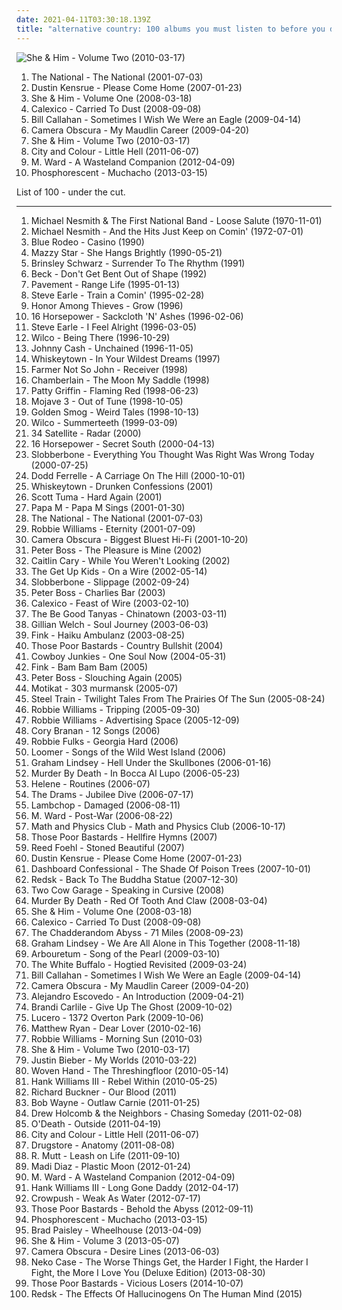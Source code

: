 ```yaml
---
date: 2021-04-11T03:30:18.139Z
title: "alternative country: 100 albums you must listen to before you die"
---
```

![She &amp; Him - Volume Two (2010-03-17)](http://coverartarchive.org/release/2c965efb-dd6e-430b-bd4e-be8a5733aaac/4804300300-500.jpg "She & Him - Volume Two (2010-03-17)")
<ol class="albums">
<li data-cover="http://coverartarchive.org/release/0c38b4ef-ad05-44e7-bcc6-8da8ad6f28df/7793162054-500.jpg" data-tags="indie" role="button">The National - The National (2001-07-03)</li>
<li data-cover="http://coverartarchive.org/release/e6c83654-eca9-44d9-9f5c-a77ae9de5f93/26393895109-500.jpg" data-tags="singer-songwriter, kurt, acoustic, abuse, virginia, ralph, harvey, miscellaneous, std, evan, curt, evans, peterson, dustin, mustard, marti, weinstein, partitioned, sandifur, rolph" role="button">Dustin Kensrue - Please Come Home (2007-01-23)</li>
<li data-cover="http://coverartarchive.org/release/ee79e860-68e7-46ad-bebb-8a003a1dc7a4/4804280407-500.jpg" data-tags="indie" role="button">She & Him - Volume One (2008-03-18)</li>
<li data-cover="https://img.discogs.com/570piM_nHmtsZQ1_26OyDA3-oY0=/fit-in/600x600/filters:strip_icc():format(jpeg):mode_rgb():quality(90)/discogs-images/R-1495368-1249306448.jpeg.jpg" data-tags="americana, alternative country, calexico" role="button">Calexico - Carried To Dust (2008-09-08)</li>
<li data-cover="http://coverartarchive.org/release/f5e83da8-678d-4d54-b3ae-c2e051167a4c/9233011263-500.jpg" data-tags="essential" role="button">Bill Callahan - Sometimes I Wish We Were an Eagle (2009-04-14)</li>
<li data-cover="https://img.discogs.com/o8_V-hTUs1ECCKn6hzsWwStkPAs=/fit-in/600x592/filters:strip_icc():format(jpeg):mode_rgb():quality(90)/discogs-images/R-7314256-1438690931-2167.jpeg.jpg" data-tags="indie pop" role="button">Camera Obscura - My Maudlin Career (2009-04-20)</li>
<li data-cover="http://coverartarchive.org/release/2c965efb-dd6e-430b-bd4e-be8a5733aaac/4804300300-500.jpg" data-tags="indie pop" role="button">She & Him - Volume Two (2010-03-17)</li>
<li data-cover="http://coverartarchive.org/release/406d16d1-f572-41c8-ac54-2c715502f76b/4764705431-500.jpg" data-tags="folk rock, indie" role="button">City and Colour - Little Hell (2011-06-07)</li>
<li data-cover="http://coverartarchive.org/release/d3071652-7ce3-4e87-b3a3-a04b65a02ff2/15440593140-500.jpg" data-tags="indie, folk, alternative country" role="button">M. Ward - A Wasteland Companion (2012-04-09)</li>
<li data-cover="http://coverartarchive.org/release/13995b09-6a31-44d6-9185-3f41a70273d3/3678416346-500.jpg" data-tags="americana, indie folk" role="button">Phosphorescent - Muchacho (2013-03-15)</li>
</ol>
List of 100 - under the cut.
<!-- more -->

_________________

<ol class="albums">
<li data-cover="http://coverartarchive.org/release/6cc3c902-b0ce-40b4-b594-578edf6bde85/8005458172-500.jpg" data-tags="pop, 70s, soft rock, oldies, country rock, alternative country, mojo 1000, mojo 1000 country, i wanted to listen to this but it was not available on lastfm at the time, loose salute" role="button">
Michael Nesmith & The First National Band - Loose Salute (1970-11-01)
</li>
<li data-cover="http://coverartarchive.org/release/4515d0f6-0767-4b40-99d2-d4b37233398d/13555750080-500.jpg" data-tags="country rock" role="button">
Michael Nesmith - And the Hits Just Keep on Comin' (1972-07-01)
</li>
<li data-cover="http://coverartarchive.org/release/4a0b2021-f837-4743-bd60-8de709463388/6307956823-500.jpg" data-tags="canadian, country, country-rock" role="button">
Blue Rodeo - Casino (1990)
</li>
<li data-cover="http://coverartarchive.org/release/c74307be-1085-4026-97ab-60b676e367c5/1923128273-500.jpg" data-tags="female vocalists, 90s, dream pop" role="button">
Mazzy Star - She Hangs Brightly (1990-05-21)
</li>
<li data-cover="https://img.discogs.com/4vdLb8gruqtlcnn9g-wVXZ44a4E=/fit-in/600x449/filters:strip_icc():format(jpeg):mode_rgb():quality(90)/discogs-images/R-13959529-1564938468-3725.jpeg.jpg" data-tags="folk, acoustic, alt-country, alternative country, pub rock, sweetearmusic" role="button">
Brinsley Schwarz - Surrender To The Rhythm (1991)
</li>
<li data-cover="http://coverartarchive.org/release/a5ed4fdb-9628-4746-9dbf-4ecfaab3da1f/5796328005-500.jpg" data-tags="folk, singer-songwriter, beck, acoustic, blues" role="button">
Beck - Don't Get Bent Out of Shape (1992)
</li>
<li data-cover="https://img.discogs.com/0hPNhgM6gtU_xjw0DsmqyLc5W78=/fit-in/600x608/filters:strip_icc():format(jpeg):mode_rgb():quality(90)/discogs-images/R-837573-1497516330-6403.jpeg.jpg" data-tags="alternative rock, indie pop, indie rock, lo-fi, alternative country" role="button">
Pavement - Range Life (1995-01-13)
</li>
<li data-cover="http://coverartarchive.org/release/d94714a4-7fe9-4c5f-88d3-7a8abfa01b97/2265287768-500.jpg" data-tags="90s, steve earle" role="button">
Steve Earle - Train a Comin' (1995-02-28)
</li>
<li data-cover="https://img.discogs.com/rWr7zO6oj2_lRDx5YejTZ-u35m4=/fit-in/225x224/filters:strip_icc():format(jpeg):mode_rgb():quality(90)/discogs-images/R-8733626-1467604857-6267.jpeg.jpg" data-tags="pop punk, alternative country" role="button">
Honor Among Thieves - Grow (1996)
</li>
<li data-cover="http://coverartarchive.org/release/75d92172-7a2f-4a9e-89da-8eca082c25e0/2186095398-500.jpg" data-tags="alt-country" role="button">
16 Horsepower - Sackcloth 'N' Ashes (1996-02-06)
</li>
<li data-cover="http://coverartarchive.org/release/3b0f8257-2a85-42bb-aaef-f796a61aaf59/14181734177-500.jpg" data-tags="political, country rock" role="button">
Steve Earle - I Feel Alright (1996-03-05)
</li>
<li data-cover="http://coverartarchive.org/release/d18b273a-4987-4594-a4db-419454c7e113/2013460549-500.jpg" data-tags="alt-country, 90s" role="button">
Wilco - Being There (1996-10-29)
</li>
<li data-cover="http://coverartarchive.org/release/e162083e-4a0b-49f9-b341-7a02354f5c98/19325365527-500.jpg" data-tags="country" role="button">
Johnny Cash - Unchained (1996-11-05)
</li>
<li data-cover="http://coverartarchive.org/release/fca91f6a-558f-4249-95cf-5cf5ddc1c489/3033766902-500.jpg" data-tags="alternative country" role="button">
Whiskeytown - In Your Wildest Dreams (1997)
</li>
<li data-cover="https://img.discogs.com/po_3NTxaFwQ7__JO-o2LNCVXg2A=/fit-in/600x584/filters:strip_icc():format(jpeg):mode_rgb():quality(90)/discogs-images/R-1962916-1548416855-1485.jpeg.jpg" data-tags="americana, alternative country, alt-cr" role="button">
Farmer Not So John - Receiver (1998)
</li>
<li data-cover="http://coverartarchive.org/release/a043487d-1156-4e9f-84c7-83d01b558ca7/10719269746-500.jpg" data-tags="alternative rock, indie rock, alternative country, indie emo" role="button">
Chamberlain - The Moon My Saddle (1998)
</li>
<li data-cover="http://coverartarchive.org/release/4848f868-0a64-4931-8936-61d192fe6046/27731729036-500.jpg" data-tags="americana" role="button">
Patty Griffin - Flaming Red (1998-06-23)
</li>
<li data-cover="http://coverartarchive.org/release/d5b58f6d-0aca-49cd-a099-16b910792d1b/23550571214-500.jpg" data-tags="indie, alternative, shoegaze, dream pop, alternative country, rachel goswell, very trippy" role="button">
Mojave 3 - Out of Tune (1998-10-05)
</li>
<li data-cover="http://coverartarchive.org/release/a748a984-1790-48bf-9f92-15d5f8152fe2/5160923265-500.jpg" data-tags="americana, alt-country" role="button">
Golden Smog - Weird Tales (1998-10-13)
</li>
<li data-cover="http://coverartarchive.org/release/38a40944-ac73-4c8e-8638-ec0075b170ea/4530840085-500.jpg" data-tags="90s" role="button">
Wilco - Summerteeth (1999-03-09)
</li>
<li data-cover="https://img.discogs.com/pNYWvvyp7OaWLa1ddKJ0qkE7rgQ=/fit-in/200x200/filters:strip_icc():format(jpeg):mode_rgb():quality(90)/discogs-images/R-2491223-1307128286.jpeg.jpg" data-tags="indie, rock, country, alternative, alternative rock, piano, country rock, alternative country, lyrical" role="button">
34 Satellite - Radar (2000)
</li>
<li data-cover="https://img.discogs.com/KYq8BFt639w64kh_qkmjWTnhtnY=/fit-in/600x598/filters:strip_icc():format(jpeg):mode_rgb():quality(90)/discogs-images/R-500503-1406232209-1601.jpeg.jpg" data-tags="alt-country, americana" role="button">
16 Horsepower - Secret South (2000-04-13)
</li>
<li data-cover="https://img.discogs.com/u2gohfVXXQQqUL7Xa1D-QjiqWPA=/fit-in/600x581/filters:strip_icc():format(jpeg):mode_rgb():quality(90)/discogs-images/R-2128677-1613917896-9017.jpeg.jpg" data-tags="americana, alt-country, southern rock, alternative country, altcountry, slobberbone" role="button">
Slobberbone - Everything You Thought Was Right Was Wrong Today (2000-07-25)
</li>
<li data-cover="https://img.discogs.com/oF29TqVOPm7-FM_Uz7VCjxhNHgM=/fit-in/600x533/filters:strip_icc():format(jpeg):mode_rgb():quality(90)/discogs-images/R-9308026-1478342585-3552.jpeg.jpg" data-tags="indie, rock, alternative rock, indie rock, singer-songwriter, americana, alt-country, southern rock, alternative country, alternative country rock, athens, alt-country rock, whiskey rock" role="button">
Dodd Ferrelle - A Carriage On The Hill (2000-10-01)
</li>
<li data-cover="http://coverartarchive.org/release/f6f729ef-d282-4b4a-9068-8e3c9a7ab412/13494885433-500.jpg" data-tags="americana, alternative country" role="button">
Whiskeytown - Drunken Confessions (2001)
</li>
<li data-cover="https://img.discogs.com/D82gF7-f2mCbdBENk4W5VlsgMy8=/fit-in/600x596/filters:strip_icc():format(jpeg):mode_rgb():quality(90)/discogs-images/R-797799-1311485822.jpeg.jpg" data-tags="electronic, alternative rock, ambient, indie rock, experimental rock, folk rock, alternative country" role="button">
Scott Tuma - Hard Again (2001)
</li>
<li data-cover="https://img.discogs.com/Ai_QvcFk56yB1czGmriOvA2BIm8=/fit-in/600x600/filters:strip_icc():format(jpeg):mode_rgb():quality(90)/discogs-images/R-788865-1335694703.jpeg.jpg" data-tags="alternative country" role="button">
Papa M - Papa M Sings (2001-01-30)
</li>
<li data-cover="http://coverartarchive.org/release/0c38b4ef-ad05-44e7-bcc6-8da8ad6f28df/7793162054-500.jpg" data-tags="indie" role="button">
The National - The National (2001-07-03)
</li>
<li data-cover="https://img.discogs.com/cKjUuGW348-8pjJEQxh85ap6DnM=/fit-in/600x597/filters:strip_icc():format(jpeg):mode_rgb():quality(90)/discogs-images/R-7816244-1449389214-7975.jpeg.jpg" data-tags="alternative, robbie williams, indie, singer-songwriter" role="button">
Robbie Williams - Eternity (2001-07-09)
</li>
<li data-cover="https://img.discogs.com/waW8T2jsCoViVLbRXfoS6qFQQnw=/fit-in/600x587/filters:strip_icc():format(jpeg):mode_rgb():quality(90)/discogs-images/R-1351645-1543660417-5834.jpeg.jpg" data-tags="indie pop" role="button">
Camera Obscura - Biggest Bluest Hi-Fi (2001-10-20)
</li>
<li data-cover="https://img.discogs.com/C4i552V-Q0swrF4Kw744AMohTxI=/fit-in/600x600/filters:strip_icc():format(jpeg):mode_rgb():quality(90)/discogs-images/R-4324105-1361744228-3389.jpeg.jpg" data-tags="indie, pop, alternative, singer-songwriter, alt-country, alternative country" role="button">
Peter Boss - The Pleasure is Mine (2002)
</li>
<li data-cover="http://coverartarchive.org/release/284ce5a4-1b89-4e35-9bf4-e9058736747a/26015020332-500.jpg" data-tags="alternative country" role="button">
Caitlin Cary - While You Weren't Looking (2002)
</li>
<li data-cover="http://coverartarchive.org/release/9a871728-6021-4a23-8dbd-1b4ffdb18715/4812704033-500.jpg" data-tags="indie rock" role="button">
The Get Up Kids - On a Wire (2002-05-14)
</li>
<li data-cover="https://img.discogs.com/vecytgqzWxBvaEwx_qVztpPTlJY=/fit-in/600x600/filters:strip_icc():format(jpeg):mode_rgb():quality(90)/discogs-images/R-1904457-1410644217-3055.jpeg.jpg" data-tags="americana, alt-country, alternative country, allmusics" role="button">
Slobberbone - Slippage (2002-09-24)
</li>
<li data-cover="https://img.discogs.com/C4i552V-Q0swrF4Kw744AMohTxI=/fit-in/600x600/filters:strip_icc():format(jpeg):mode_rgb():quality(90)/discogs-images/R-4324105-1361744228-3389.jpeg.jpg" data-tags="indie, pop, alternative, piano, alternative country, melancolic" role="button">
Peter Boss - Charlies Bar (2003)
</li>
<li data-cover="http://coverartarchive.org/release/1d22deda-5427-4b32-83c3-d36a369c2070/15971902789-500.jpg" data-tags="americana" role="button">
Calexico - Feast of Wire (2003-02-10)
</li>
<li data-cover="https://img.discogs.com/wXWlv5OPTINy4uKy4SFJ2odC_No=/fit-in/500x500/filters:strip_icc():format(jpeg):mode_rgb():quality(90)/discogs-images/R-1043165-1187395720.jpeg.jpg" data-tags="folk" role="button">
The Be Good Tanyas - Chinatown (2003-03-11)
</li>
<li data-cover="http://coverartarchive.org/release/b6f84cbc-afff-36c1-9eab-8da0633c7c6c/2255166850-500.jpg" data-tags="alt-country" role="button">
Gillian Welch - Soul Journey (2003-06-03)
</li>
<li data-cover="https://img.discogs.com/ZYWQjCuLAhVv8Fe6_XvVbWYNLq8=/fit-in/600x609/filters:strip_icc():format(jpeg):mode_rgb():quality(90)/discogs-images/R-10977282-1507544844-5269.jpeg.jpg" data-tags="alternative country" role="button">
Fink - Haiku Ambulanz (2003-08-25)
</li>
<li data-cover="http://coverartarchive.org/release/42dbb359-bde5-4f69-973a-f392a845ee47/5825325955-500.jpg" data-tags="country, acoustic, alt-country, alternative country, gothic country, dark country, god-damned country" role="button">
Those Poor Bastards - Country Bullshit (2004)
</li>
<li data-cover="https://img.discogs.com/JKIPxmzulv9TpObyhmD5fs57GmA=/fit-in/504x500/filters:strip_icc():format(jpeg):mode_rgb():quality(90)/discogs-images/R-2384908-1456727285-9095.jpeg.jpg" data-tags="driving music, alternative country, driving with the windows down, driving at night, good cd, 170 ooo" role="button">
Cowboy Junkies - One Soul Now (2004-05-31)
</li>
<li data-cover="https://img.discogs.com/XVSKuTyH9kwNwLFvvSg-AacsZKQ=/fit-in/600x600/filters:strip_icc():format(jpeg):mode_rgb():quality(90)/discogs-images/R-10858326-1505481626-1270.jpeg.jpg" data-tags="country, alternative country, dead rockstars" role="button">
Fink - Bam Bam Bam (2005)
</li>
<li data-cover="https://img.discogs.com/C4i552V-Q0swrF4Kw744AMohTxI=/fit-in/600x600/filters:strip_icc():format(jpeg):mode_rgb():quality(90)/discogs-images/R-4324105-1361744228-3389.jpeg.jpg" data-tags="indie, jazz, pop, alternative, piano, alternative country, melancolic" role="button">
Peter Boss - Slouching Again (2005)
</li>
<li data-cover="https://img.discogs.com/oSCW1FGIhjEa_-0CkriugAHEfJ8=/fit-in/160x160/filters:strip_icc():format(jpeg):mode_rgb():quality(90)/discogs-images/R-2958995-1309185257.jpeg.jpg" data-tags="indie, alternative, singer-songwriter, acoustic, americana, mellow, alt-country, berlin, alternative country, western" role="button">
Motikat - 303 murmansk (2005-07)
</li>
<li data-cover="https://img.discogs.com/UO82ClUQ_4jxr8YO2pdiPuu5zvc=/fit-in/600x600/filters:strip_icc():format(jpeg):mode_rgb():quality(90)/discogs-images/R-1007162-1183363008.jpeg.jpg" data-tags="indie, folk rock, alternative country, the devil and the deep blue sea, the merch grrls, teh typos" role="button">
Steel Train - Twilight Tales From The Prairies Of The Sun (2005-08-24)
</li>
<li data-cover="https://img.discogs.com/-BJ3W5XyrgPaKFjreVaLkWj-yB4=/fit-in/600x524/filters:strip_icc():format(jpeg):mode_rgb():quality(90)/discogs-images/R-467132-1533497416-9429.jpeg.jpg" data-tags="indie, alternative, alternative rock, indie rock, britpop, robbie williams" role="button">
Robbie Williams - Tripping (2005-09-30)
</li>
<li data-cover="https://img.discogs.com/C1RXEjrLo8JzDRTGARV9fgIiRNc=/fit-in/600x600/filters:strip_icc():format(jpeg):mode_rgb():quality(90)/discogs-images/R-7011244-1431705192-4614.jpeg.jpg" data-tags="indie, alternative, acoustic" role="button">
Robbie Williams - Advertising Space (2005-12-09)
</li>
<li data-cover="https://img.discogs.com/fxk4j1k-ofkUfAvw7C6r7Rc6J0c=/fit-in/425x425/filters:strip_icc():format(jpeg):mode_rgb():quality(90)/discogs-images/R-6247724-1414700393-9129.jpeg.jpg" data-tags="alternative country, memphis" role="button">
Cory Branan - 12 Songs (2006)
</li>
<li data-cover="http://coverartarchive.org/release/528c9a68-b509-47e5-aeee-abb9525a732d/7120805188-500.jpg" data-tags="country, alternative country" role="button">
Robbie Fulks - Georgia Hard (2006)
</li>
<li data-cover="https://img.discogs.com/BhEhpVR2CVo1TjZZUhK45JlZ-Yw=/fit-in/237x213/filters:strip_icc():format(jpeg):mode_rgb():quality(90)/discogs-images/R-5242328-1489324736-5464.jpeg.jpg" data-tags="alternative country, alt-cr" role="button">
Loomer - Songs of the Wild West Island (2006)
</li>
<li data-cover="https://img.discogs.com/SWln6U-9Y2aM9_AO1C6N7J-zx1c=/fit-in/200x200/filters:strip_icc():format(jpeg):mode_rgb():quality(90)/discogs-images/R-7779100-1448599918-8355.jpeg.jpg" data-tags="americana, alt-country, alternative country" role="button">
Graham Lindsey - Hell Under the Skullbones (2006-01-16)
</li>
<li data-cover="http://coverartarchive.org/release/62332a08-7f1f-40d5-bd69-8ffa8d01cb51/24839986890-500.jpg" data-tags="spaghetti western" role="button">
Murder By Death - In Bocca Al Lupo (2006-05-23)
</li>
<li data-cover="https://img.discogs.com/VRolNAlQgch3jX1V5lZ9BY3JSQo=/fit-in/600x597/filters:strip_icc():format(jpeg):mode_rgb():quality(90)/discogs-images/R-8211548-1457219249-2960.jpeg.jpg" data-tags="indie, british, folk, female vocalists, singer-songwriter, female vocals, alternative country, female artists, mazzy star, bands with chicks, lovely female vocals, todo:check-review" role="button">
Helene - Routines (2006-07)
</li>
<li data-cover="http://coverartarchive.org/release/adfa1659-3c56-4dea-8d39-99937b474907/8091814150-500.jpg" data-tags="alt-country" role="button">
The Drams - Jubilee Dive (2006-07-17)
</li>
<li data-cover="https://img.discogs.com/EaukpGX0F36iViCMaV4ahlKjyVc=/fit-in/600x600/filters:strip_icc():format(jpeg):mode_rgb():quality(90)/discogs-images/R-2050795-1369267289-3466.jpeg.jpg" data-tags="00s" role="button">
Lambchop - Damaged (2006-08-11)
</li>
<li data-cover="http://coverartarchive.org/release/b76fcb7a-00c1-3ff6-9963-7dc5c4502838/9315832224-500.jpg" data-tags="folk" role="button">
M. Ward - Post-War (2006-08-22)
</li>
<li data-cover="https://img.discogs.com/8hIpTe1SbU7w973r5w69GZ7N1bM=/fit-in/400x365/filters:strip_icc():format(jpeg):mode_rgb():quality(90)/discogs-images/R-1504562-1225460490.jpeg.jpg" data-tags="indie pop, twee pop" role="button">
Math and Physics Club - Math and Physics Club (2006-10-17)
</li>
<li data-cover="http://coverartarchive.org/release/f5350913-815f-4395-8dcd-d4dad1244583/13046777334-500.jpg" data-tags="gothic country, goth blues, god-damned country, underground country" role="button">
Those Poor Bastards - Hellfire Hymns (2007)
</li>
<li data-cover="https://img.discogs.com/jb5eiJTQOztmJMqDXcWWODg0ohY=/fit-in/600x600/filters:strip_icc():format(jpeg):mode_rgb():quality(90)/discogs-images/R-9311538-1478386658-8857.jpeg.jpg" data-tags="rock, soul, country, folk, acoustic, singer, songwriter, roots, raw, alternative country, gritty" role="button">
Reed Foehl - Stoned Beautiful (2007)
</li>
<li data-cover="http://coverartarchive.org/release/e6c83654-eca9-44d9-9f5c-a77ae9de5f93/26393895109-500.jpg" data-tags="singer-songwriter, kurt, acoustic, abuse, virginia, ralph, harvey, miscellaneous, std, evan, curt, evans, peterson, dustin, mustard, marti, weinstein, partitioned, sandifur, rolph" role="button">
Dustin Kensrue - Please Come Home (2007-01-23)
</li>
<li data-cover="https://img.discogs.com/WOF7raIoLouZaJKqPANneAjx6o8=/fit-in/500x500/filters:strip_icc():format(jpeg):mode_rgb():quality(90)/discogs-images/R-3999652-1351882712-6546.jpeg.jpg" data-tags="acoustic" role="button">
Dashboard Confessional - The Shade Of Poison Trees (2007-10-01)
</li>
<li data-cover="http://coverartarchive.org/release/59b467d0-b88e-4d29-bd0b-c2909714e83d/1279412647-500.jpg" data-tags="ska" role="button">
Redsk - Back To The Buddha Statue (2007-12-30)
</li>
<li data-cover="https://img.discogs.com/O0uPhF6iQLMTbEv3yCqO12zosNY=/fit-in/300x300/filters:strip_icc():format(jpeg):mode_rgb():quality(90)/discogs-images/R-2900172-1306342981.jpeg.jpg" data-tags="alt-country, southern rock" role="button">
Two Cow Garage - Speaking in Cursive (2008)
</li>
<li data-cover="https://img.discogs.com/wvDQ99wpF9w7yZlWSUriAnajL0s=/fit-in/500x500/filters:strip_icc():format(jpeg):mode_rgb():quality(90)/discogs-images/R-1256926-1204232683.jpeg.jpg" data-tags="allmusicm" role="button">
Murder By Death - Red Of Tooth And Claw (2008-03-04)
</li>
<li data-cover="http://coverartarchive.org/release/ee79e860-68e7-46ad-bebb-8a003a1dc7a4/4804280407-500.jpg" data-tags="indie" role="button">
She & Him - Volume One (2008-03-18)
</li>
<li data-cover="https://img.discogs.com/570piM_nHmtsZQ1_26OyDA3-oY0=/fit-in/600x600/filters:strip_icc():format(jpeg):mode_rgb():quality(90)/discogs-images/R-1495368-1249306448.jpeg.jpg" data-tags="americana, alternative country, calexico" role="button">
Calexico - Carried To Dust (2008-09-08)
</li>
<li data-cover="https://via.placeholder.com/450" data-tags="noise, folk, experimental, americana, psychedelic, alt-country, freak folk, new weird america, psychedelic folk, neofolk, dark folk, alternative country, free folk, neo folk, psych-folk, apocalyptic folk, album-a-day, acid folk, drone folk, new weird folk, psychedelic neofolk" role="button">
The Chadderandom Abyss - 71 Miles (2008-09-23)
</li>
<li data-cover="https://img.discogs.com/uP6RiqArQc8jI2qqrnks0JerKYI=/fit-in/500x500/filters:strip_icc():format(jpeg):mode_rgb():quality(90)/discogs-images/R-6327404-1416569986-1578.jpeg.jpg" data-tags="alternative country, good album" role="button">
Graham Lindsey - We Are All Alone in This Together (2008-11-18)
</li>
<li data-cover="http://coverartarchive.org/release/9360a785-a51a-460c-a00a-e9c1d8939c84/3946906870-500.jpg" data-tags="alternative, alt country, country rock, alternative country, 00s, apricot, rustic, american indie, drive-by truckers, band records, chaser iii" role="button">
Arbouretum - Song of the Pearl (2009-03-10)
</li>
<li data-cover="http://coverartarchive.org/release/7fae9e91-477f-49f0-be41-25e385243936/7913204835-500.jpg" data-tags="folk, alternative country, gothic country, gothic americana, dark americana" role="button">
The White Buffalo - Hogtied Revisited (2009-03-24)
</li>
<li data-cover="http://coverartarchive.org/release/f5e83da8-678d-4d54-b3ae-c2e051167a4c/9233011263-500.jpg" data-tags="essential" role="button">
Bill Callahan - Sometimes I Wish We Were an Eagle (2009-04-14)
</li>
<li data-cover="https://img.discogs.com/o8_V-hTUs1ECCKn6hzsWwStkPAs=/fit-in/600x592/filters:strip_icc():format(jpeg):mode_rgb():quality(90)/discogs-images/R-7314256-1438690931-2167.jpeg.jpg" data-tags="indie pop" role="button">
Camera Obscura - My Maudlin Career (2009-04-20)
</li>
<li data-cover="http://coverartarchive.org/release/3e1a54f9-bb3b-4b0b-8481-2788780ff443/15662228160-500.jpg" data-tags="singer-songwriter, americana, mexico, alt-country, alternative country, modern blues, singer songwriters, alejandro escovedo" role="button">
Alejandro Escovedo - An Introduction (2009-04-21)
</li>
<li data-cover="https://img.discogs.com/_nkDGFiiCX2DmpU1qb2z0asOd20=/fit-in/600x579/filters:strip_icc():format(jpeg):mode_rgb():quality(90)/discogs-images/R-2125606-1612992046-9556.jpeg.jpg" data-tags="folk" role="button">
Brandi Carlile - Give Up The Ghost (2009-10-02)
</li>
<li data-cover="http://coverartarchive.org/release/98a951cc-22e1-47cd-913b-9245c2092c5d/15403955407-500.jpg" data-tags="americana, alt-country, punk rock, southern rock, alternative country, allmusicl" role="button">
Lucero - 1372 Overton Park (2009-10-06)
</li>
<li data-cover="http://coverartarchive.org/release/093a5c20-a4a0-4ea4-984c-b9469eb10237/9942613223-500.jpg" data-tags="alternative country" role="button">
Matthew Ryan - Dear Lover (2010-02-16)
</li>
<li data-cover="http://coverartarchive.org/release/31b072bb-bd3c-4273-b659-5ecd4884e847/2701268443-500.jpg" data-tags="indie, alternative" role="button">
Robbie Williams - Morning Sun (2010-03)
</li>
<li data-cover="http://coverartarchive.org/release/2c965efb-dd6e-430b-bd4e-be8a5733aaac/4804300300-500.jpg" data-tags="indie pop" role="button">
She & Him - Volume Two (2010-03-17)
</li>
<li data-cover="http://coverartarchive.org/release/6bfba6d5-71fc-454b-b3a0-63632a1459fa/20855090957-500.jpg" data-tags="totec radio, justin bieber, goregrind, justin bieber my worlds" role="button">
Justin Bieber - My Worlds (2010-03-22)
</li>
<li data-cover="https://img.discogs.com/5Um2ENy9Xwy5VnuPaSqpAQt0W8s=/fit-in/600x600/filters:strip_icc():format(jpeg):mode_rgb():quality(90)/discogs-images/R-2654148-1295133019.jpeg.jpg" data-tags="folk, folk rock, alternative country, apocalyptic folk" role="button">
Woven Hand - The Threshingfloor (2010-05-14)
</li>
<li data-cover="http://coverartarchive.org/release/b44b8c8c-7ec2-49c0-8086-af4db6a4d46a/5763262967-500.jpg" data-tags="outlaw country" role="button">
Hank Williams III - Rebel Within (2010-05-25)
</li>
<li data-cover="https://img.discogs.com/WE5AGDmRHdFAZp_Q199gdQXWT-o=/fit-in/226x226/filters:strip_icc():format(jpeg):mode_rgb():quality(90)/discogs-images/R-3089749-1315233050.jpeg.jpg" data-tags="country, alternative rock, ambient, americana, alt-country, alternative country, post-country" role="button">
Richard Buckner - Our Blood (2011)
</li>
<li data-cover="http://coverartarchive.org/release/5baacafd-c206-4f26-bddc-5339691b22d6/1024485549-500.jpg" data-tags="alternative country, outlaw country, cowpunk, hellbilly" role="button">
Bob Wayne - Outlaw Carnie (2011-01-25)
</li>
<li data-cover="https://img.discogs.com/HlGX8cg_m8T89amTmpqjivFaOgY=/fit-in/600x600/filters:strip_icc():format(jpeg):mode_rgb():quality(90)/discogs-images/R-3801827-1344974912-3808.jpeg.jpg" data-tags="rock, country, adult alternative, alternative country, singer/songwriter, toevoegen mm" role="button">
Drew Holcomb & the Neighbors - Chasing Someday (2011-02-08)
</li>
<li data-cover="http://coverartarchive.org/release/10560879-beb0-4c14-ae51-3ad514420533/8539261092-500.jpg" data-tags="folk" role="button">
O'Death - Outside (2011-04-19)
</li>
<li data-cover="http://coverartarchive.org/release/406d16d1-f572-41c8-ac54-2c715502f76b/4764705431-500.jpg" data-tags="folk rock, indie" role="button">
City and Colour - Little Hell (2011-06-07)
</li>
<li data-cover="http://coverartarchive.org/release/7441addd-0e46-47e9-b7df-20f0440bbd66/23495050154-500.jpg" data-tags="alternative" role="button">
Drugstore - Anatomy (2011-08-08)
</li>
<li data-cover="https://img.discogs.com/Dik0zO6N8CvqzLmW08nYSdPi-oc=/fit-in/600x600/filters:strip_icc():format(jpeg):mode_rgb():quality(90)/discogs-images/R-16383534-1607418958-7067.jpeg.jpg" data-tags="americana, alt-country, rock and roll, alt country, alternative country, chicago, roots rock, milwaukee, no depression, alt.country, american rock, this is american music, avalanche, post hitching post, post card, post cards from hell" role="button">
R. Mutt - Leash on Life (2011-09-10)
</li>
<li data-cover="https://img.discogs.com/1VX79Fljej7oA6EBEWIL-lxlPpg=/fit-in/600x600/filters:strip_icc():format(jpeg):mode_rgb():quality(90)/discogs-images/R-6535748-1421490879-2300.jpeg.jpg" data-tags="pop, rock, country, alternative country, roots rock" role="button">
Madi Diaz - Plastic Moon (2012-01-24)
</li>
<li data-cover="http://coverartarchive.org/release/d3071652-7ce3-4e87-b3a3-a04b65a02ff2/15440593140-500.jpg" data-tags="indie, folk, alternative country" role="button">
M. Ward - A Wasteland Companion (2012-04-09)
</li>
<li data-cover="http://coverartarchive.org/release/4348531f-a515-4b1d-88c3-ffabac36a860/3799555894-500.jpg" data-tags="hellbilly" role="button">
Hank Williams III - Long Gone Daddy (2012-04-17)
</li>
<li data-cover="http://coverartarchive.org/release/ccf6d369-fb1b-4ec0-9915-6b7206eb1820/5940230220-500.jpg" data-tags="blues, folk noir, dark folk, alternative country, gothic country, gothic americana, crowpush" role="button">
Crowpush - Weak As Water (2012-07-17)
</li>
<li data-cover="http://coverartarchive.org/release/1d836a4d-cf59-47ef-a459-730ee2d221b1/8653695963-500.jpg" data-tags="country, dark, americana, doom, dark folk, alternative country, death country, gothic country, gothic americana, hellbilly, dark country, doom folk, god-damned country, cemetery western, alternative dark, doom country, horror country, country doom, outlaw doom country" role="button">
Those Poor Bastards - Behold the Abyss (2012-09-11)
</li>
<li data-cover="http://coverartarchive.org/release/13995b09-6a31-44d6-9185-3f41a70273d3/3678416346-500.jpg" data-tags="americana, indie folk" role="button">
Phosphorescent - Muchacho (2013-03-15)
</li>
<li data-cover="http://coverartarchive.org/release/b51ab258-3deb-49f4-bdbf-9369a9acaeee/4430498273-500.jpg" data-tags="country" role="button">
Brad Paisley - Wheelhouse (2013-04-09)
</li>
<li data-cover="http://coverartarchive.org/release/b8c89186-02af-4d5b-9377-9505de7670d4/3979343873-500.jpg" data-tags="folk" role="button">
She & Him - Volume 3 (2013-05-07)
</li>
<li data-cover="https://img.discogs.com/3ybdq9KcxwhzaklE5AnXvcMlc6M=/fit-in/600x533/filters:strip_icc():format(jpeg):mode_rgb():quality(90)/discogs-images/R-4622528-1507041760-6348.jpeg.jpg" data-tags="indie, indie pop" role="button">
Camera Obscura - Desire Lines (2013-06-03)
</li>
<li data-cover="https://img.discogs.com/i170_FtE9UJVOulIkjmVSw3pASI=/fit-in/600x536/filters:strip_icc():format(jpeg):mode_rgb():quality(90)/discogs-images/R-4911323-1379266102-8380.jpeg.jpg" data-tags="country, alternative rock, folk, indie rock, americana, alternative country, alternative pop, alternative country rock" role="button">
Neko Case - The Worse Things Get, the Harder I Fight, the Harder I Fight, the More I Love You (Deluxe Edition) (2013-08-30)
</li>
<li data-cover="http://coverartarchive.org/release/c66b4176-f220-43c5-ade7-587e612f97b2/14452077784-500.jpg" data-tags="alternative country, gothic country, gothic americana" role="button">
Those Poor Bastards - Vicious Losers (2014-10-07)
</li>
<li data-cover="http://coverartarchive.org/release/4de045c4-f901-40b6-835f-5e6562a57fe0/2072962756-500.jpg" data-tags="ska" role="button">
Redsk - The Effects Of Hallucinogens On The Human Mind (2015)
</li>
</ol>